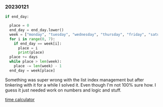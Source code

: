 ### 20230121

```python
if end_day:

  place = 0
  end_day = end_day.lower()
  week = ["monday", "tuesday", "wednesday", "thursday", "friday", "saturday", "sunday"]
  for i in range(0, 7):
    if end_day == week[i]:
      place = i
      print(place)
  place += days
  while place > len(week):
    place -= len(week) - 1
  end_day = week[place]
```

Something was super wrong with the list index management but after tinkering with it for a while I solved it. Even though I'm not 100% sure how. I guess it just needed work on numbers and logic and stuff.

[time calculator](./codingpractices/time_calculator.py)
